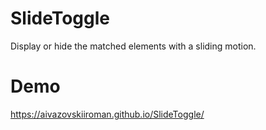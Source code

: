 # SlideToggle

Display or hide the matched elements with a sliding motion.

# Demo

https://aivazovskiiroman.github.io/SlideToggle/
